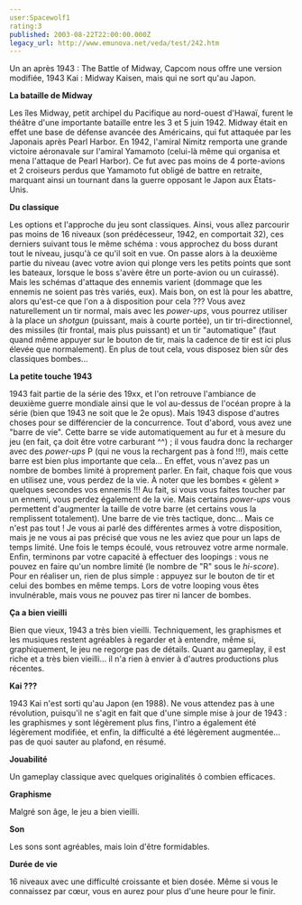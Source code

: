 ```yaml
---
user:Spacewolf1
rating:3
published: 2003-08-22T22:00:00.000Z
legacy_url: http://www.emunova.net/veda/test/242.htm
---
```

Un an après 1943 : The Battle of Midway, Capcom nous offre une version modifiée, 1943 Kai : Midway Kaisen, mais qui ne sort qu'au Japon.  

  

**La bataille de Midway**  

Les îles Midway, petit archipel du Pacifique au nord-ouest d'Hawaï, furent le théâtre d'une importante bataille entre les 3 et 5 juin 1942\. Midway était en effet une base de défense avancée des Américains, qui fut attaquée par les Japonais après Pearl Harbor. En 1942, l'amiral Nimitz remporta une grande victoire aéronavale sur l'amiral Yamamoto (celui-là même qui organisa et mena l'attaque de Pearl Harbor). Ce fut avec pas moins de 4 porte-avions et 2 croiseurs perdus que Yamamoto fut obligé de battre en retraite, marquant ainsi un tournant dans la guerre opposant le Japon aux États-Unis.  

  

**Du classique**  

Les options et l'approche du jeu sont classiques. Ainsi, vous allez parcourir pas moins de 16 niveaux (son prédécesseur, 1942, en comportait 32), ces derniers suivant tous le même schéma : vous approchez du boss durant tout le niveau, jusqu'à ce qu'il soit en vue. On passe alors à la deuxième partie du niveau (avec votre avion qui plonge vers les petits points que sont les bateaux, lorsque le boss s'avère être un porte-avion ou un cuirassé). Mais les schémas d'attaque des ennemis varient (dommage que les ennemis ne soient pas très variés, eux). Mais bon, on est là pour les abattre, alors qu'est-ce que l'on a à disposition pour cela ??? Vous avez naturellement un tir normal, mais avec les _power-ups_, vous pourrez utiliser à la place un _shotgun_ (puissant, mais à courte portée), un tir tri-directionnel, des missiles (tir frontal, mais plus puissant) et un tir "automatique" (faut quand même appuyer sur le bouton de tir, mais la cadence de tir est ici plus élevée que normalement). En plus de tout cela, vous disposez bien sûr des classiques bombes...  

  

**La petite touche 1943**  

1943 fait partie de la série des 19xx, et l'on retrouve l'ambiance de deuxième guerre mondiale ainsi que le vol au-dessus de l'océan propre à la série (bien que 1943 ne soit que le 2e opus). Mais 1943 dispose d'autres choses pour se différencier de la concurrence. Tout d'abord, vous avez une "barre de vie". Cette barre se vide automatiquement au fur et à mesure du jeu (en fait, ça doit être votre carburant ^^) ; il vous faudra donc la recharger avec des _power-ups_ P (qui ne vous la rechargent pas à fond !!!), mais cette barre est bien plus importante que cela... En effet, vous n'avez pas un nombre de bombes limité à proprement parler. En fait, chaque fois que vous en utilisez une, vous perdez de la vie. À noter que les bombes « gèlent » quelques secondes vos ennemis !!! Au fait, si vous vous faites toucher par un ennemi, vous perdez également de la vie. Mais certains _power-ups_ vous permettent d'augmenter la taille de votre barre (et certains vous la remplissent totalement). Une barre de vie très tactique, donc... Mais ce n'est pas tout ! Je vous ai parlé des différentes armes à votre disposition, mais je ne vous ai pas précisé que vous ne les aviez que pour un laps de temps limité. Une fois le temps écoulé, vous retrouvez votre arme normale. Enfin, terminons par votre capacité à effectuer des loopings : vous ne pouvez en faire qu'un nombre limité (le nombre de "R" sous le _hi-score_). Pour en réaliser un, rien de plus simple : appuyez sur le bouton de tir et celui des bombes en même temps. Lors de votre looping vous êtes invulnérable, mais vous ne pouvez pas tirer ni lancer de bombes.  

  

**Ça a bien vieilli**  

Bien que vieux, 1943 a très bien vieilli. Techniquement, les graphismes et les musiques restent agréables à regarder et à entendre, même si, graphiquement, le jeu ne regorge pas de détails. Quant au gameplay, il est riche et a très bien vieilli... il n'a rien à envier à d'autres productions plus récentes.  

  

**Kai ???**  

1943 Kai n'est sorti qu'au Japon (en 1988). Ne vous attendez pas à une révolution, puisqu'il ne s'agit en fait que d'une simple mise à jour de 1943 : les graphismes y sont légèrement plus fins, l'intro a également été légèrement modifiée, et enfin, la difficulté a été légèrement augmentée... pas de quoi sauter au plafond, en résumé.  

  

**Jouabilité**  

Un gameplay classique avec quelques originalités ô combien efficaces.  

**Graphisme**  

Malgré son âge, le jeu a bien vieilli.  

**Son**  

Les sons sont agréables, mais loin d'être formidables.  

**Durée de vie**  

16 niveaux avec une difficulté croissante et bien dosée. Même si vous le connaissez par cœur, vous en aurez pour plus d'une heure pour le finir.